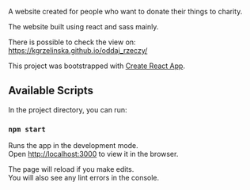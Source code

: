 

A website created for people who want to donate their things to charity.

The website built using react and sass mainly.

There is possible to check the view on:  https://kgrzelinska.github.io/oddaj_rzeczy/



This project was bootstrapped with [Create React App](https://github.com/facebook/create-react-app).

## Available Scripts

In the project directory, you can run:

### `npm start`

Runs the app in the development mode.<br />
Open [http://localhost:3000](http://localhost:3000) to view it in the browser.

The page will reload if you make edits.<br />
You will also see any lint errors in the console.
